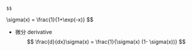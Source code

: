                                                                                         $$
\sigma(x) = \frac{1}{1+\exp(-x)}
$$
- 微分 derivative
$$
\frac{d}{dx}\sigma(x) = \frac{1}{\sigma(x) (1-
\sigma(x))}
$$